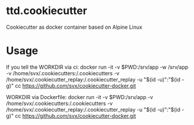 # ttd.cookiecutter
Cookiecutter as docker container based on Alpine Linux

# Usage
If you tell the WORKDIR via ci:
docker run -it -v $PWD:/srv/app -w /srv/app -v /home/svx/.cookiecutters:/.cookiecutters -v /home/svx/.cookiecutter_replay:/.cookiecutter_replay -u "$(id -u)":"$(id -g)" cc https://github.com/svx/cookiecutter-docker.git

WORKDIR via Dockerfile:
docker run -it -v $PWD:/srv/app -v /home/svx/.cookiecutters:/.cookiecutters -v /home/svx/.cookiecutter_replay:/.cookiecutter_replay -u "$(id -u)":"$(id -g)" cc https://github.com/svx/cookiecutter-docker.git
